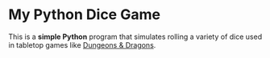 # My Python Dice Game

This is a **simple Python** program that simulates rolling a variety of dice used in tabletop games like [Dungeons & Dragons](https://dndstore.wizards.com/us/en).
